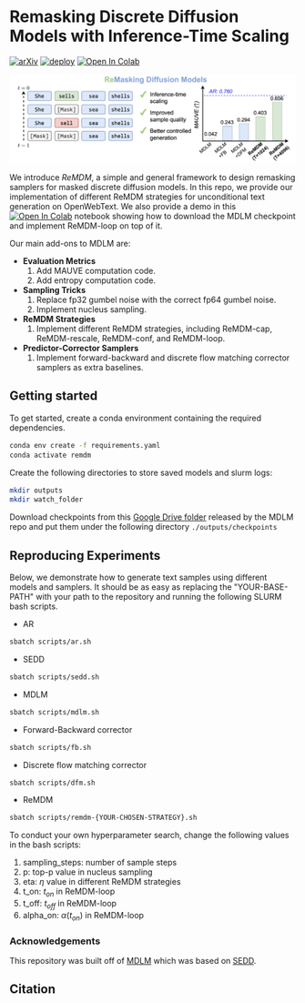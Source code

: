 # Remasking Discrete Diffusion Models with Inference-Time Scaling

[![arXiv](https://img.shields.io/badge/arXiv-2406.07524-red.svg)](https://arxiv.org/abs/2406.07524)
[![deploy](https://img.shields.io/badge/Blog%20%20-8A2BE2)](https://remdm.github.io)
[![Open In Colab](https://colab.research.google.com/assets/colab-badge.svg)](https://colab.research.google.com/drive/143sxeasXbmUIdROSXYQJLmSMIAhSZCPw?usp=sharing)

![graphical_abstract](./assets/graphical_abstract.png)

We introduce *ReMDM*, a simple and general framework to design remasking samplers for masked discrete diffusion models. In this repo, we provide our implementation of different ReMDM strategies for unconditional text generation on OpenWebText. We also provide a demo in this [![Open In Colab](https://colab.research.google.com/assets/colab-badge.svg)](https://colab.research.google.com/drive/143sxeasXbmUIdROSXYQJLmSMIAhSZCPw?usp=sharing) notebook showing how to download the MDLM checkpoint and implement ReMDM-loop on top of it.


Our main add-ons to MDLM are:
* **Evaluation Metrics**
  1. Add MAUVE computation code.
  2. Add entropy computation code.
* **Sampling Tricks** 
  1. Replace fp32 gumbel noise with the correct fp64 gumbel noise.
  2. Implement nucleus sampling.
* **ReMDM Strategies**
  1. Implement different ReMDM strategies, including ReMDM-cap, ReMDM-rescale, ReMDM-conf, and ReMDM-loop.
* **Predictor-Corrector Samplers**
  1. Implement forward-backward and discrete flow matching corrector samplers as extra baselines.


<a name="getting_started"></a>

## Getting started

To get started, create a conda environment containing the required dependencies.

```bash
conda env create -f requirements.yaml
conda activate remdm
```

Create the following directories to store saved models and slurm logs:
```bash
mkdir outputs
mkdir watch_folder
```

Download checkpoints from this [Google Drive folder](https://drive.google.com/drive/folders/16LuuptK7Xfk-vzhQYZBZ0SA-B-BFluau?usp=sharing) released by the MDLM repo and put them under
the following directory `./outputs/checkpoints`

## Reproducing Experiments

Below, we demonstrate how to generate text samples using different models and samplers. It should be as easy as replacing the "YOUR-BASE-PATH" with your path to the repository and running the following SLURM bash scripts.

* AR
```bash
sbatch scripts/ar.sh
```

* SEDD
```bash
sbatch scripts/sedd.sh
```

* MDLM
```bash
sbatch scripts/mdlm.sh
```

* Forward-Backward corrector
```bash
sbatch scripts/fb.sh
```

* Discrete flow matching corrector
```bash
sbatch scripts/dfm.sh
```

* ReMDM
```bash
sbatch scripts/remdm-{YOUR-CHOSEN-STRATEGY}.sh
```

To conduct your own hyperparameter search, change the following values in the bash scripts:
1. sampling_steps: number of sample steps
2. p: top-p value in nucleus sampling
3. eta: $\eta$ value in different ReMDM strategies
4. t_on: $t_{on}$ in ReMDM-loop
5. t_off: $t_{off}$ in ReMDM-loop
6. alpha_on: $\alpha(t_{on})$ in ReMDM-loop

### Acknowledgements
This repository was built off of [MDLM](https://github.com/kuleshov-group/mdlm) which was based on [SEDD](https://github.com/louaaron/Score-Entropy-Discrete-Diffusion).

## Citation
```

```
